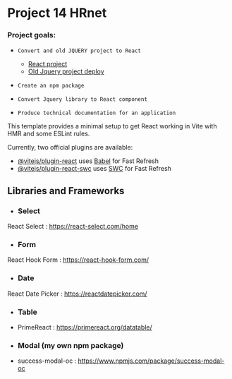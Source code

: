# Project 14 HRnet

### Project goals:
- ``Convert and old JQUERY project to React``
  - [React project](https://fc-p14-oc.netlify.app/)
  - [Old Jquery project deploy](https://fc-p14-oc-jquery.netlify.app/)

- ``Create an npm package``

- ``Convert Jquery library to React component``

- ``Produce technical documentation for an application``

This template provides a minimal setup to get React working in Vite with HMR and some ESLint rules.

Currently, two official plugins are available:

- [@vitejs/plugin-react](https://github.com/vitejs/vite-plugin-react/blob/main/packages/plugin-react/README.md) uses [Babel](https://babeljs.io/) for Fast Refresh
- [@vitejs/plugin-react-swc](https://github.com/vitejs/vite-plugin-react-swc) uses [SWC](https://swc.rs/) for Fast Refresh


## Libraries and Frameworks

 - ### Select 
React Select : https://react-select.com/home

- ### Form
React Hook Form : https://react-hook-form.com/

- ### Date
React Date Picker : https://reactdatepicker.com/

- ### Table
- PrimeReact : https://primereact.org/datatable/

- ### Modal (my own npm package)
- success-modal-oc : https://www.npmjs.com/package/success-modal-oc